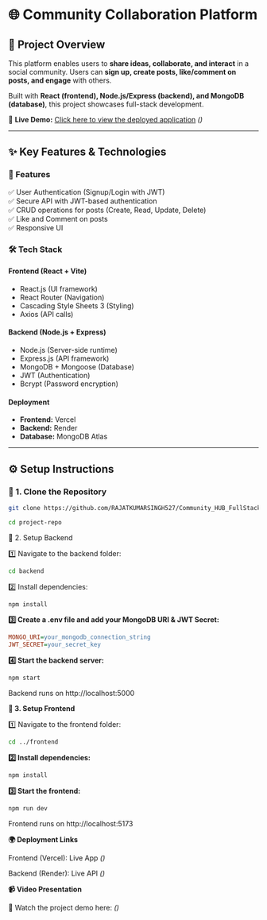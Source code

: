 # 🌐 Community Collaboration Platform  

## 🚀 Project Overview  
This platform enables users to **share ideas, collaborate, and interact** in a social community. Users can **sign up, create posts, like/comment on posts, and engage** with others.  

Built with **React (frontend), Node.js/Express (backend), and MongoDB (database)**, this project showcases full-stack development.  

🔗 **Live Demo:** [Click here to view the deployed application](#) *()*  

---

## ✨ Key Features & Technologies  

### 🌟 Features  
✅ User Authentication (Signup/Login with JWT)  
✅ Secure API with JWT-based authentication  
✅ CRUD operations for posts (Create, Read, Update, Delete)  
✅ Like and Comment on posts  
✅ Responsive UI  

### 🛠️ Tech Stack  
#### **Frontend (React + Vite)**
- React.js (UI framework)
- React Router (Navigation)
- Cascading Style Sheets 3 (Styling)
- Axios (API calls)

#### **Backend (Node.js + Express)**
- Node.js (Server-side runtime)
- Express.js (API framework)
- MongoDB + Mongoose (Database)
- JWT (Authentication)
- Bcrypt (Password encryption)

#### **Deployment**
- **Frontend:** Vercel  
- **Backend:** Render  
- **Database:** MongoDB Atlas  

---

## ⚙️ Setup Instructions  

### 🔹 1. Clone the Repository  
```bash
git clone https://github.com/RAJATKUMARSINGH527/Community_HUB_FullStack_Website.git

cd project-repo
```
🔹 2. Setup Backend

1️⃣ Navigate to the backend folder:

```bash
cd backend

```

2️⃣ Install dependencies:

```bash
npm install

```
**3️⃣ Create a .env file and add your MongoDB URI & JWT Secret:**

```ini
MONGO_URI=your_mongodb_connection_string
JWT_SECRET=your_secret_key
```

**4️⃣ Start the backend server:**

```bash
npm start

```
Backend runs on http://localhost:5000

**🔹 3. Setup Frontend**

1️⃣ Navigate to the frontend folder:

```bash
cd ../frontend

```

**2️⃣ Install dependencies:**

```bash
npm install

```

**3️⃣ Start the frontend:**

```bash
npm run dev

```
Frontend runs on http://localhost:5173


**🌍 Deployment Links**

Frontend (Vercel): Live App *()* 

Backend (Render): Live API *()* 


**📹 Video Presentation**

🎥 Watch the project demo here: *()* 

